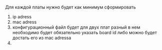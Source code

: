 Для каждой платы нужно будет как минимум сформировать 
1. ip adress
2. mac adress
3. конфигурационный файл будет для двух плат разный в нем необходимо будет 
обязательно указать board id либо можно будет достать его из mac adressa
4. 
